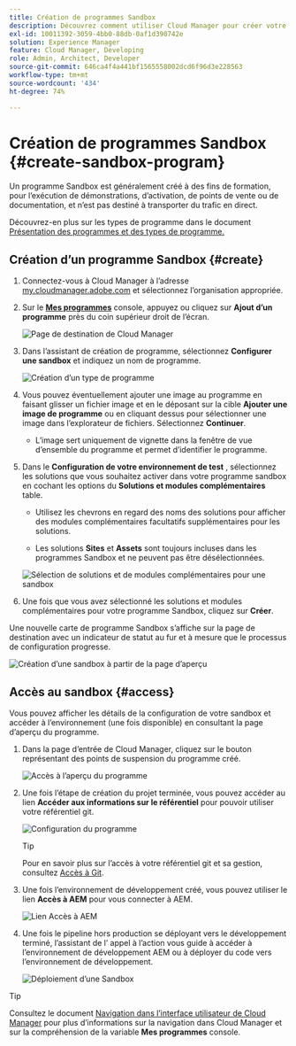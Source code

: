 ```yaml
---
title: Création de programmes Sandbox
description: Découvrez comment utiliser Cloud Manager pour créer votre propre programme Sandbox à des fins de formation, de démonstration, de point de vente ou à d’autres fins hors production.
exl-id: 10011392-3059-4bb0-88db-0af1d390742e
solution: Experience Manager
feature: Cloud Manager, Developing
role: Admin, Architect, Developer
source-git-commit: 646ca4f4a441bf1565558002dcd6f96d3e228563
workflow-type: tm+mt
source-wordcount: '434'
ht-degree: 74%

---
```


# Création de programmes Sandbox {#create-sandbox-program}

Un programme Sandbox est généralement créé à des fins de formation, pour l’exécution de démonstrations, d’activation, de points de vente ou de documentation, et n’est pas destiné à transporter du trafic en direct.

Découvrez-en plus sur les types de programme dans le document [Présentation des programmes et des types de programme.](program-types.md)

## Création d’un programme Sandbox {#create}

1. Connectez-vous à Cloud Manager à l’adresse [my.cloudmanager.adobe.com](https://my.cloudmanager.adobe.com/) et sélectionnez l’organisation appropriée.

1. Sur le **[Mes programmes](/help/implementing/cloud-manager/navigation.md#my-programs)** console, appuyez ou cliquez sur **Ajout d’un programme** près du coin supérieur droit de l’écran.

   ![Page de destination de Cloud Manager](assets/log-in.png)

1. Dans l’assistant de création de programme, sélectionnez **Configurer une sandbox** et indiquez un nom de programme.

   ![Création d’un type de programme](assets/create-sandbox.png)

1. Vous pouvez éventuellement ajouter une image au programme en faisant glisser un fichier image et en le déposant sur la cible **Ajouter une image de programme** ou en cliquant dessus pour sélectionner une image dans l’explorateur de fichiers. Sélectionnez **Continuer**.

   * L’image sert uniquement de vignette dans la fenêtre de vue d’ensemble du programme et permet d’identifier le programme.

1. Dans le **Configuration de votre environnement de test** , sélectionnez les solutions que vous souhaitez activer dans votre programme sandbox en cochant les options du **Solutions et modules complémentaires** table.

   * Utilisez les chevrons en regard des noms des solutions pour afficher des modules complémentaires facultatifs supplémentaires pour les solutions.

   * Les solutions **Sites** et **Assets** sont toujours incluses dans les programmes Sandbox et ne peuvent pas être désélectionnées.

   ![Sélection de solutions et de modules complémentaires pour une sandbox](assets/sandbox-solutions-add-ons.png)

1. Une fois que vous avez sélectionné les solutions et modules complémentaires pour votre programme Sandbox, cliquez sur **Créer**.

Une nouvelle carte de programme Sandbox s’affiche sur la page de destination avec un indicateur de statut au fur et à mesure que le processus de configuration progresse.

![Création d’une sandbox à partir de la page d’aperçu](assets/sandbox-setup.png)

## Accès au sandbox {#access}

Vous pouvez afficher les détails de la configuration de votre sandbox et accéder à l’environnement (une fois disponible) en consultant la page d’aperçu du programme.

1. Dans la page d’entrée de Cloud Manager, cliquez sur le bouton représentant des points de suspension du programme créé.

   ![Accès à l’aperçu du programme](assets/program-overview-sandbox.png)

1. Une fois l’étape de création du projet terminée, vous pouvez accéder au lien **Accéder aux informations sur le référentiel** pour pouvoir utiliser votre référentiel git.

   ![Configuration du programme](assets/create-program4.png)

   >[!TIP]
   >
   >Pour en savoir plus sur l’accès à votre référentiel git et sa gestion, consultez [Accès à Git](/help/implementing/cloud-manager/managing-code/accessing-repos.md).

1. Une fois l’environnement de développement créé, vous pouvez utiliser le lien **Accès à AEM** pour vous connecter à AEM.

   ![Lien Accès à AEM](assets/create-program5.png)

1. Une fois le pipeline hors production se déployant vers le développement terminé, l’assistant de l’ appel à l’action vous guide à accéder à l’environnement de développement AEM ou à déployer du code vers l’environnement de développement.

   ![Déploiement d’une Sandbox](assets/create-program-setup-deploy.png)

>[!TIP]
>
>Consultez le document [Navigation dans l’interface utilisateur de Cloud Manager](/help/implementing/cloud-manager/navigation.md) pour plus d’informations sur la navigation dans Cloud Manager et sur la compréhension de la variable **Mes programmes** console.
